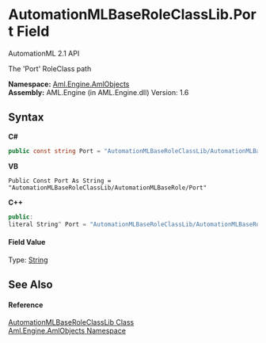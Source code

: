 # AutomationMLBaseRoleClassLib.Port Field
AutomationML 2.1 API 

The 'Port' RoleClass path

**Namespace:**&nbsp;<a href="N_Aml_Engine_AmlObjects">Aml.Engine.AmlObjects</a><br />**Assembly:**&nbsp;AML.Engine (in AML.Engine.dll) Version: 1.6

## Syntax

**C#**<br />
``` C#
public const string Port = "AutomationMLBaseRoleClassLib/AutomationMLBaseRole/Port"
```

**VB**<br />
``` VB
Public Const Port As String = "AutomationMLBaseRoleClassLib/AutomationMLBaseRole/Port"
```

**C++**<br />
``` C++
public:
literal String^ Port = "AutomationMLBaseRoleClassLib/AutomationMLBaseRole/Port"
```


#### Field Value
Type: <a href="https://docs.microsoft.com/dotnet/api/system.string" target="_parent" rel="noopener noreferrer">String</a>

## See Also


#### Reference
<a href="T_Aml_Engine_AmlObjects_AutomationMLBaseRoleClassLib">AutomationMLBaseRoleClassLib Class</a><br /><a href="N_Aml_Engine_AmlObjects">Aml.Engine.AmlObjects Namespace</a><br />